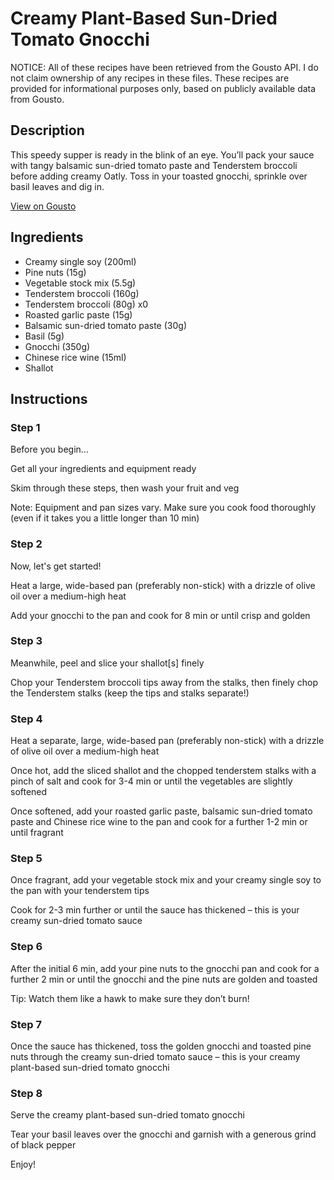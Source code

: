 # Creamy Plant-Based Sun-Dried Tomato Gnocchi

NOTICE: All of these recipes have been retrieved from the Gousto API. I do not claim ownership of any recipes in these files. These recipes are provided for informational purposes only, based on publicly available data from Gousto.

## Description

This speedy supper is ready in the blink of an eye. You’ll pack your sauce with tangy balsamic sun-dried tomato paste and Tenderstem broccoli before adding creamy Oatly. Toss in your toasted gnocchi, sprinkle over basil leaves and dig in.

[View on Gousto](https://www.gousto.co.uk/recipes/cookbook/creamy-sun-dried-tomato-cavolo-nero-gnocchi)

## Ingredients

- Creamy single soy (200ml)
- Pine nuts (15g)
- Vegetable stock mix (5.5g)
- Tenderstem broccoli (160g)
- Tenderstem broccoli (80g) x0
- Roasted garlic paste (15g)
- Balsamic sun-dried tomato paste (30g)
- Basil (5g)
- Gnocchi (350g)
- Chinese rice wine (15ml)
- Shallot

## Instructions


### Step 1

Before you begin...

Get all your ingredients and equipment ready

Skim through these steps, then wash your fruit and veg

Note: Equipment and pan sizes vary. Make sure you cook food thoroughly (even if it takes you a little longer than 10 min)


### Step 2

Now, let's get started!

Heat a large, wide-based pan (preferably non-stick) with a drizzle of olive oil over a medium-high heat

Add your gnocchi to the pan and cook for 8 min or until crisp and golden


### Step 3

Meanwhile, peel and slice your shallot[s] finely

Chop your Tenderstem broccoli tips away from the stalks, then finely chop the Tenderstem stalks (keep the tips and stalks separate!)


### Step 4

Heat a separate, large, wide-based pan (preferably non-stick) with a drizzle of olive oil over a medium-high heat

Once hot, add the sliced shallot and the chopped tenderstem stalks with a pinch of salt and cook for 3-4 min or until the vegetables are slightly softened

Once softened, add your roasted garlic paste, balsamic sun-dried tomato paste and Chinese rice wine to the pan and cook for a further 1-2 min or until fragrant


### Step 5

Once fragrant, add your vegetable stock mix and your creamy single soy to the pan with your tenderstem tips

Cook for 2-3 min further or until the sauce has thickened – this is your creamy sun-dried tomato sauce


### Step 6

After the initial 6 min, add your pine nuts to the gnocchi pan and cook for a further 2 min or until the gnocchi and the pine nuts are golden and toasted

Tip: Watch them like a hawk to make sure they don’t burn!


### Step 7

Once the sauce has thickened, toss the golden gnocchi and toasted pine nuts through the creamy sun-dried tomato sauce – this is your creamy plant-based sun-dried tomato gnocchi

### Step 8

Serve the creamy plant-based sun-dried tomato gnocchi

Tear your basil leaves over the gnocchi and garnish with a generous grind of black pepper

Enjoy!

